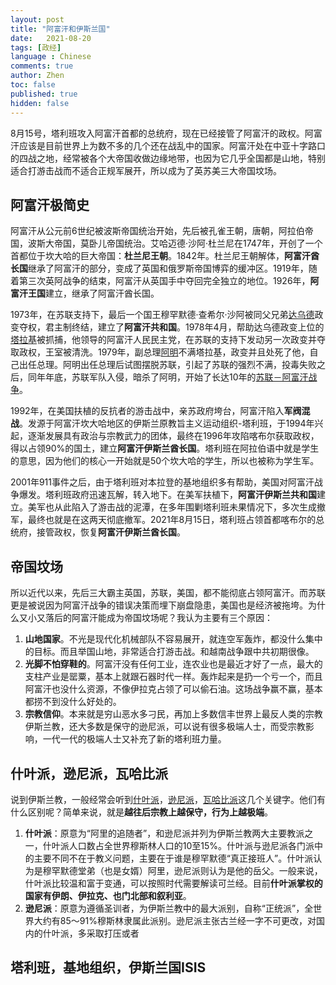 ```yaml
---
layout: post
title: "阿富汗和伊斯兰国"
date:   2021-08-20
tags: [政经]
language : Chinese
comments: true
author: Zhen
toc: false
published: true
hidden: false
---
```

8月15号，塔利班攻入阿富汗首都的总统府，现在已经接管了阿富汗的政权。阿富汗应该是目前世界上为数不多的几个还在战乱中的国家。阿富汗处在中亚十字路口的四战之地，经常被各个大帝国收做边缘地带，也因为它几乎全国都是山地，特别适合打游击战而不适合正规军展开，所以成为了英苏美三大帝国坟场。

## 阿富汗极简史
阿富汗从公元前6世纪被波斯帝国统治开始，先后被孔雀王朝，唐朝，阿拉伯帝国，波斯大帝国，莫卧儿帝国统治。艾哈迈德·沙阿·杜兰尼在1747年，开创了一个首都位于坎大哈的巨大帝国：**杜兰尼王朝**。1842年。杜兰尼王朝解体，**阿富汗酋长国**继承了阿富汗的部分，变成了英国和俄罗斯帝国博弈的缓冲区。1919年，随着第三次英阿战争的结束，阿富汗从英国手中夺回完全独立的地位。1926年，**阿富汗王国**建立，继承了阿富汗酋长国。

1973年，在苏联支持下，最后一个国王穆罕默德·查希尔·沙阿被同父兄弟[达乌德](https://zh.wikipedia.org/wiki/%E7%A9%86%E7%BD%95%E9%BB%98%E5%BE%B7%C2%B7%E4%BC%8A%E5%BE%B7%E9%87%8C%E6%96%AF%C2%B7%E8%BE%BE%E4%B9%8C%E5%BE%B7)政变夺权，君主制终结，建立了**阿富汗共和国**。1978年4月，帮助达乌德政变上位的[塔拉基](https://zh.wikipedia.org/wiki/%E7%A9%86%E7%BD%95%E9%BB%98%E5%BE%B7%C2%B7%E5%A1%94%E6%8B%89%E5%9F%BA)被抓捕，他领导的阿富汗人民民主党，在苏联的支持下发动另一次政变并夺取政权，王室被清洗。1979年，副总理[阿明](https://zh.wikipedia.org/wiki/%E5%93%88%E8%8F%B2%E4%BD%90%E6%8B%89%C2%B7%E9%98%BF%E6%98%8E)不满塔拉基，政变并且处死了他，自己出任总理。阿明出任总理后试图摆脱苏联，引起了苏联的强烈不满，投毒失败之后，同年年底，苏联军队入侵，暗杀了阿明，开始了长达10年的[苏联－阿富汗战争](https://zh.wikipedia.org/wiki/%E8%8B%8F%E8%81%94%EF%BC%8D%E9%98%BF%E5%AF%8C%E6%B1%97%E6%88%98%E4%BA%89 "苏联－阿富汗战争")。

1992年，在美国扶植的反抗者的游击战中，亲苏政府垮台，阿富汗陷入**军阀混战**。发源于阿富汗坎大哈地区的伊斯兰原教旨主义运动组织-塔利班，于1994年兴起，逐渐发展具有政治与宗教武力的团体，最终在1996年攻陷喀布尔获取政权，得以占领90%的国土，建立**阿富汗伊斯兰酋长国**。塔利班在阿拉伯语中就是学生的意思，因为他们的核心一开始就是50个坎大哈的学生，所以也被称为学生军。

2001年911事件之后，由于塔利班对本拉登的基地组织多有帮助，美国对阿富汗战争爆发。塔利班政府迅速瓦解，转入地下。在美军扶植下，**阿富汗伊斯兰共和国**建立。美军也从此陷入了游击战的泥潭，在多年围剿塔利班未果情况下，多次生成撤军，最终也就是在这两天彻底撤军。2021年8月15日，塔利班占领首都喀布尔的总统府，接管政权，恢复**阿富汗伊斯兰酋长国**。

## 帝国坟场
所以近代以来，先后三大霸主英国，苏联，美国，都不能彻底占领阿富汗。而苏联更是被说因为阿富汗战争的错误决策而埋下崩盘隐患，美国也是经济被拖垮。为什么又小又落后的阿富汗能成为帝国坟场呢？我认为主要有三个原因：
 1. **山地国家**。不光是现代化机械部队不容易展开，就连空军轰炸，都没什么集中的目标。而且举国山地，非常适合打游击战。和越南战争跟中共初期很像。
 2. **光脚不怕穿鞋的**。阿富汗没有任何工业，连农业也是最近才好了一点，最大的支柱产业是罂粟，基本上就跟石器时代一样。轰炸起来是扔一个亏一个，而且阿富汗也没什么资源，不像伊拉克占领了可以偷石油。这场战争赢不赢，基本都捞不到没什么好处的。
 3. **宗教信仰**。本来就是穷山恶水多刁民，再加上多数信丰世界上最反人类的宗教伊斯兰教，还大多数是保守的逊尼派，可以说有很多极端人士，而受宗教影响，一代一代的极端人士又补充了新的塔利班力量。
 
## 什叶派，逊尼派，瓦哈比派
说到伊斯兰教，一般经常会听到[什叶派](https://zh.wikipedia.org/wiki/%E4%BB%80%E5%8F%B6%E6%B4%BE)，[逊尼派](https://zh.wikipedia.org/wiki/%E9%81%9C%E5%B0%BC%E6%B4%BE)，[瓦哈比派](https://zh.wikipedia.org/wiki/%E7%93%A6%E5%93%88%E6%AF%94%E6%B4%BE)这几个关键字。他们有什么区别呢？简单来说，就是**越往后宗教上越保守，行为上越极端**。
 1. **什叶派**：原意为“阿里的追随者”，和逊尼派并列为伊斯兰教两大主要教派之一，什叶派人口数占全世界穆斯林人口的10至15%。什叶派与逊尼派各门派中的主要不同不在于教义问题，主要在于谁是穆罕默德“真正接班人”。什叶派认为是穆罕默德堂弟（也是女婿）阿里，逊尼派则认为是他的岳父。一般来说，什叶派比较温和富于变通，可以按照时代需要解读可兰经。目前**什叶派掌权的国家有伊朗、伊拉克、也门北部和叙利亚**。
 2. **逊尼派**：原意为遵循圣训者，为伊斯兰教中的最大派别，自称“正统派”，全世界大约有85～91%穆斯林隶属此派别。逊尼派主张古兰经一字不可更改，对国内的什叶派，多采取打压或者



## 塔利班，基地组织，伊斯兰国ISIS
<!--stackedit_data:
eyJoaXN0b3J5IjpbMTcxMzE1OTkzMSwtMTc2NzUzMjAxMCwtMT
c4MTkwNzIwMiwxODgxODM5NTk0LDg4MTUyNDk5LC0xMzg3MzQy
NjIyLDE0MDU3ODgxMjAsLTE3MzIxNjk1NjgsLTIzNjM3MDE1OC
w1NTM2NTkyOTUsLTIxNDQ3MzA0NDEsMjA0NDM2NzA2LC01NTk1
MjI4MTBdfQ==
-->